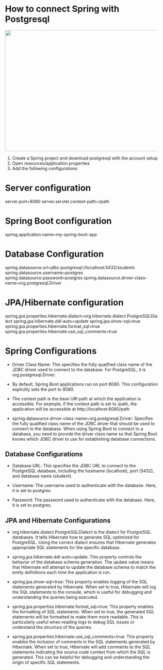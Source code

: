 # How to connect Spring with Postgresql

<div id="header" align="center">

  <img src="https://tse4.mm.bing.net/th?id=OIP.eW2_21gOmCpkeXb7rxTA5gHaDt&pid=Api&P=0&h=220" width="800" height="400">

</div>

1. Create a Spring project and download postgresql with the account setup
1. Open resources/application.properties
2. Add the following configurations

# Server configuration
server.port=8080
server.servlet.context-path=/path

# Spring Boot configuration
spring.application.name=my-spring-boot-app

# Database Configuration
spring.datasource.url=jdbc:postgresql://localhost:5432/students
spring.datasource.username=postgres
spring.datasource.password=postgres
spring.datasource.driver-class-name=org.postgresql.Driver

# JPA/Hibernate configuration
spring.jpa.properties.hibernate.dialect=org.hibernate.dialect.PostgreSQLDialect
spring.jpa.hibernate.ddl-auto=update
spring.jpa.show-sql=true
spring.jpa.properties.hibernate.format_sql=true
spring.jpa.properties.hibernate.use_sql_comments=true

# Spring Configurations
- Driver Class Name: This specifies the fully qualified class name of the JDBC driver used to connect to the database. For PostgreSQL, it is org.postgresql.Driver.

- By default, Spring Boot applications run on port 8080. This configuration explicitly sets the port to 8080.

- The context path is the base URI path at which the application is accessible. For example, if the context path is set to /path, the application will be accessible at http://localhost:8080/path

- spring.datasource.driver-class-name=org.postgresql.Driver: Specifies the fully qualified class name of the JDBC driver that should be used to connect to the database. When using Spring Boot to connect to a database, you need to provide the driver class name so that Spring Boot knows which JDBC driver to use for establishing database connections.

## Database Configurations
- Database URL: This specifies the JDBC URL to connect to the PostgreSQL database, including the hostname (localhost), port (5432), and database name (student).

- Username: The username used to authenticate with the database. Here, it is set to postgres.

- Password: The password used to authenticate with the database. Here, it is set to postgres.

## JPA and Hibernate Configurations
- org.hibernate.dialect.PostgreSQLDialect is the dialect for PostgreSQL databases. It tells Hibernate how to generate SQL optimized for PostgreSQL. Using the correct dialect ensures that Hibernate generates appropriate SQL statements for the specific database.

- spring.jpa.hibernate.ddl-auto=update: This property controls the behavior of the database schema generation. The update value means that Hibernate will attempt to update the database schema to match the entity definitions each time the application is run.

- spring.jpa.show-sql=true: This property enables logging of the SQL statements generated by Hibernate. When set to true, Hibernate will log the SQL statements to the console, which is useful for debugging and understanding the queries being executed.

- spring.jpa.properties.hibernate.format_sql=true: This property enables the formatting of SQL statements. When set to true, the generated SQL statements will be formatted to make them more readable. This is particularly useful when reading logs to debug SQL issues or understand the structure of the queries.

- spring.jpa.properties.hibernate.use_sql_comments=true: This property enables the inclusion of comments in the SQL statements generated by Hibernate. When set to true, Hibernate will add comments to the SQL statements indicating the source code context from which the SQL is generated. This can be helpful for debugging and understanding the origin of specific SQL statements.
